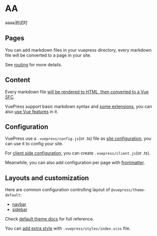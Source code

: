 # AA

aaaa测试时

## Pages

You can add markdown files in your vuepress directory, every markdown file will be converted to a page in your site.

See [routing][] for more details.

## Content

Every markdown file [will be rendered to HTML, then converted to a Vue SFC][content].

VuePress support basic markdown syntax and [some extensions][synatex-extensions], you can also [use Vue features][vue-feature] in it.

## Configuration

VuePress use a `.vuepress/config.js`(or .ts) file as [site configuration][config], you can use it to config your site.

For [client side configuration][client-config], you can create `.vuepress/client.js`(or .ts).

Meanwhile, you can also add configuration per page with [frontmatter][].

## Layouts and customization

Here are common configuration controlling layout of `@vuepress/theme-default`:

- [navbar][]
- [sidebar][]

Check [default theme docs][default-theme] for full reference.

You can [add extra style][style] with `.vuepress/styles/index.scss` file.

[routing]: https://vuejs.press/guide/page.html#routing
[content]: https://vuejs.press/guide/page.html#content
[synatex-extensions]: https://vuejs.press/guide/markdown.html#syntax-extensions
[vue-feature]: https://vuejs.press/guide/markdown.html#using-vue-in-markdown
[config]: https://vuejs.press/guide/configuration.html#client-config-file
[client-config]: https://vuejs.press/guide/configuration.html#client-config-file
[frontmatter]: https://vuejs.press/guide/page.html#frontmatter
[navbar]: https://vuejs.press/reference/default-theme/config.html#navbar
[sidebar]: https://vuejs.press/reference/default-theme/config.html#sidebar
[default-theme]: https://vuejs.press/reference/default-theme/
[style]: https://vuejs.press/reference/default-theme/styles.html#style-file
